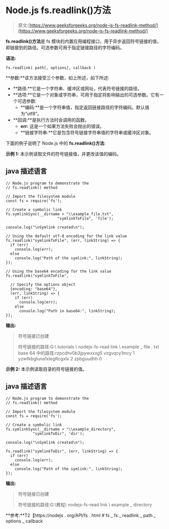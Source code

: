 # Node.js fs.readlink()方法

> 原文:[https://www.geeksforgeeks.org/node-js-fs-readlink-method/](https://www.geeksforgeeks.org/node-js-fs-readlink-method/)

**fs.readlink()方法**是 fs 模块的内置应用编程接口，用于异步返回符号链接的值，即链接到的路径。可选参数可用于指定链接路径的字符编码。

**语法:**

```
fs.readlink( path[, options], callback )
```

**参数:**该方法接受三个参数，如上所述，如下所述:

*   **路径:**它是一个字符串、缓冲区或网址，代表符号链接的路径。
*   **选项:**它是一个对象或字符串，可用于指定将影响输出的可选参数。它有一个可选参数:
    *   **编码:**是一个字符串值，指定返回链接路径的字符编码。默认值为“utf8”。
*   **回调:**是执行方法时会调用的函数。
    *   **err:** 这是一个如果方法失败会抛出的错误。
    *   **链接字符串:**它是包含符号链接字符串值的字符串或缓冲区对象。

下面的例子说明了 Node.js 中的 **fs.readlink()方法**:

**示例 1:** 本示例读取文件的符号链接值，并更改该值的编码。

## java 描述语言

```
// Node.js program to demonstrate the
// fs.readlink() method

// Import the filesystem module
const fs = require('fs');

// Create a symbolic link
fs.symlinkSync(__dirname + "\\example_file.txt", 
                       "symlinkToFile", 'file');

console.log("\nSymlink created\n");

// Using the default utf-8 encoding for the link value
fs.readlink("symlinkToFile", (err, linkString) => {
  if (err)
    console.log(err);
  else
    console.log("Path of the symlink:", linkString);
});

// Using the base64 encoding for the link value
fs.readlink("symlinkToFile", 

  // Specify the options object
  {encoding: "base64"},
  (err, linkString) => {
    if (err)
      console.log(err);
    else
      console.log("Path in base64:", linkString);
});
```

**输出:**

> 符号链接已创建
> 
> 符号链接的路径:G:\ tutorials \ nodejs-fs-read link \ example _ file . txt
> base 64 中的路径:rzpcdhv0b3jpywxxxg5 vzgvqcy1mcy 1 yzwfkbgluna1xlegftcgxlx 2 zpbguudhh 0

**示例 2:** 本示例读取目录的符号链接的值。

## java 描述语言

```
// Node.js program to demonstrate the
// fs.readlink() method

// Import the filesystem module
const fs = require('fs');

// Create a symbolic link
fs.symlinkSync(__dirname + "\\example_directory", 
            "symlinkToDir", 'dir');

console.log("\nSymlink created\n");

fs.readlink("symlinkToDir", (err, linkString) => {
  if (err)
    console.log(err);
  else
    console.log("Path of the symlink:", linkString);
});
```

**输出:**

> 符号链接已创建
> 
> 符号链接的路径:G:\教程\ nodejs-fs-read link \ example _ directory

**参考:**T2【https://nodejs . org/API/fs . html # fs _ fs _ readlink _ path _ options _ callback